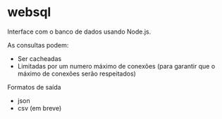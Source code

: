 # websql
Interface com o banco de dados usando Node.js. 

As consultas podem:
- Ser cacheadas
- Limitadas por um numero máximo de conexões (para garantir que o máximo de conexões serão respeitados)

Formatos de saída
- json
- csv (em breve)
